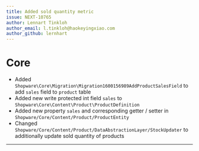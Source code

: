 ```yaml
---
title: Added sold quantity metric
issue: NEXT-10765
author: Lennart Tinkloh
author_email: l.tinkloh@haokeyingxiao.com 
author_github: lernhart
---
```

# Core
* Added `Shopware\Core\Migration\Migration1600156989AddProductSalesField` to add `sales` field to `product` table
* Added new write protected int field `sales` to `Shopware\Core\Content\Product\ProductDefinition`
* Added new property `sales` and corresponding getter / setter in `Shopware/Core/Content/Product/ProductEntity`
* Changed `Shopware/Core/Content/Product/DataAbstractionLayer/StockUpdater` to additionally update sold quantity of products
___
